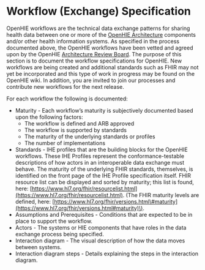 # Workflow \(Exchange\) Specification

OpenHIE workflows are the technical data exchange patterns for sharing health data between one or more of the [OpenHIE Architecture](https://wiki.ohie.org/pages/viewpage.action?pageId=8454157) components and/or other health information systems. As specified in the process documented above, the OpenHIE workflows have been vetted and agreed upon by the OpenHIE [Architecture Review Board](https://wiki.ohie.org/display/documents/Architecture+Review+Board+Members%2C+Responsibilities+and+Deliverables). The purpose of this section is to document the workflow specifications for OpenHIE.  New workflows are being created and additional standards such as FHIR may not yet be incorporated and this type of work in progress may be found on the OpenHIE wiki. In addition, you are invited to join our processes and contribute new workflows for the next release. 

For each workflow the following is documented:  

* Maturity - Each workflow’s maturity is subjectively documented based upon the following factors:  
  * The workflow is defined and ARB approved
  * The workflow is supported by standards
  * The maturity of the underlying standards or profiles
  * The number of implementations 
* Standards - IHE profiles that are the building blocks for the OpenHIE workflows.  These IHE Profiles represent the conformance-testable descriptions of how actors in an interoperable data exchange must behave. The maturity of the underlying FHIR standards, themselves, is identified on the front page of the IHE Profile specification itself. FHIR resource list can be displayed and sorted by maturity; this list is found, here: [https://www.hl7.org/fhir/resourcelist.html](https://www.hl7.org/fhir/resourcelist.html). \(The FHIR maturity levels are defined, here: [https://www.hl7.org/fhir/versions.html\#maturity](https://www.hl7.org/fhir/versions.html#maturity)\).
* Assumptions and Prerequisites - Conditions that are expected to be in place to support the workflow.  
* Actors - The systems or HIE components that have roles in the data exchange process being specified.  
* Interaction diagram - The visual description of how the data moves between systems.  
* Interaction diagram steps - Details explaining the steps in the interaction diagram.  



